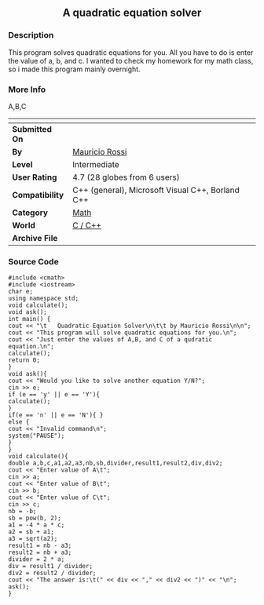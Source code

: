 ﻿<div align="center">

## A quadratic equation solver


</div>

### Description

This program solves quadratic equations for you. All you have to do is enter the value of a, b, and c. I wanted to check my homework for my math class, so i made this program mainly overnight.
 
### More Info
 
A,B,C


<span>             |<span>
---                |---
**Submitted On**   |
**By**             |[Mauricio Rossi](https://github.com/Planet-Source-Code/PSCIndex/blob/master/ByAuthor/mauricio-rossi.md)
**Level**          |Intermediate
**User Rating**    |4.7 (28 globes from 6 users)
**Compatibility**  |C\+\+ \(general\), Microsoft Visual C\+\+, Borland C\+\+
**Category**       |[Math](https://github.com/Planet-Source-Code/PSCIndex/blob/master/ByCategory/math__3-12.md)
**World**          |[C / C\+\+](https://github.com/Planet-Source-Code/PSCIndex/blob/master/ByWorld/c-c.md)
**Archive File**   |[](https://github.com/Planet-Source-Code/mauricio-rossi-a-quadratic-equation-solver__3-9338/archive/master.zip)





### Source Code

```
#include <cmath>
#include <iostream>
char e;
using namespace std;
void calculate();
void ask();
int main() {
cout << "\t   Quadratic Equation Solver\n\t\t by Mauricio Rossi\n\n";
cout << "This program will solve quadratic equations for you.\n";
cout << "Just enter the values of A,B, and C of a qudratic equation.\n";
calculate();
return 0;
}
void ask(){
cout << "Would you like to solve another equation Y/N?";
cin >> e;
if (e == 'y' || e == 'Y'){
calculate();
}
if(e == 'n' || e == 'N'){ }
else {
cout << "Invalid command\n";
system("PAUSE");
}
}
void calculate(){
double a,b,c,a1,a2,a3,nb,sb,divider,result1,result2,div,div2;
cout << "Enter value of A\t";
cin >> a;
cout << "Enter value of B\t";
cin >> b;
cout << "Enter value of C\t";
cin >> c;
nb = -b;
sb = pow(b, 2);
a1 = -4 * a * c;
a2 = sb + a1;
a3 = sqrt(a2);
result1 = nb - a3;
result2 = nb + a3;
divider = 2 * a;
div = result1 / divider;
div2 = result2 / divider;
cout << "The answer is:\t(" << div << "," << div2 << ")" << "\n";
ask();
}
```

